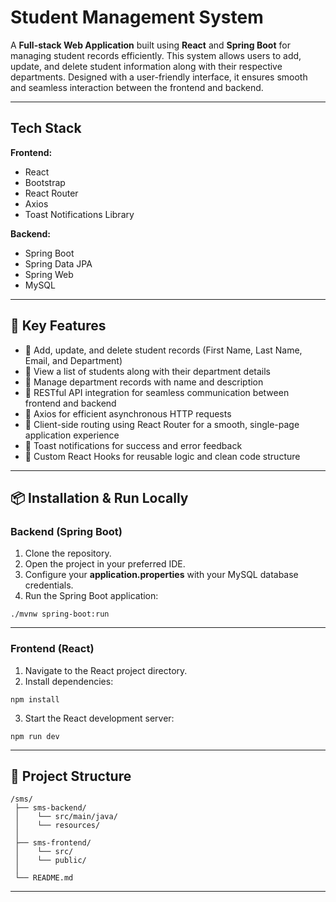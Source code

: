 #  Student Management System

A **Full-stack Web Application** built using **React** and **Spring Boot** for managing student records efficiently. This system allows users to add, update, and delete student information along with their respective departments. Designed with a user-friendly interface, it ensures smooth and seamless interaction between the frontend and backend.

---

##  Tech Stack

**Frontend:**
- React
- Bootstrap
- React Router
- Axios
- Toast Notifications Library

**Backend:**
- Spring Boot
- Spring Data JPA
- Spring Web
- MySQL

---

## 🎯 Key Features

- 📌 Add, update, and delete student records (First Name, Last Name, Email, and Department)
- 📌 View a list of students along with their department details
- 📌 Manage department records with name and description
- 📌 RESTful API integration for seamless communication between frontend and backend
- 📌 Axios for efficient asynchronous HTTP requests
- 📌 Client-side routing using React Router for a smooth, single-page application experience
- 📌 Toast notifications for success and error feedback
- 📌 Custom React Hooks for reusable logic and clean code structure

---

## 📦 Installation & Run Locally

### Backend (Spring Boot)
1. Clone the repository.
2. Open the project in your preferred IDE.
3. Configure your **application.properties** with your MySQL database credentials.
4. Run the Spring Boot application:

```
./mvnw spring-boot:run
```

---

### Frontend (React)
1. Navigate to the React project directory.
2. Install dependencies:

```
npm install
```

3. Start the React development server:

```
npm run dev
```

---

## 📖 Project Structure

```
/sms/
 ├── sms-backend/
 │    └── src/main/java/
 │    └── resources/
 │
 ├── sms-frontend/
 │    └── src/
 │    └── public/
 │
 └── README.md
```

---



